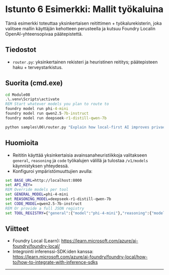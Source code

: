 <!--
CO_OP_TRANSLATOR_METADATA:
{
  "original_hash": "d28c8fdf6c32d02120403c7b4526392b",
  "translation_date": "2025-09-22T20:26:15+00:00",
  "source_file": "Module08/samples/06/README.md",
  "language_code": "fi"
}
-->
# Istunto 6 Esimerkki: Mallit työkaluina

Tämä esimerkki toteuttaa yksinkertaisen reitittimen + työkalurekisterin, joka valitsee mallin käyttäjän kehotteen perusteella ja kutsuu Foundry Localin OpenAI-yhteensopivaa päätepistettä.

## Tiedostot
- `router.py`: yksinkertainen rekisteri ja heuristinen reititys; päätepisteen haku + terveystarkistus.

## Suorita (cmd.exe)
```cmd
cd Module08
.\.venv\Scripts\activate
REM Start whatever models you plan to route to
foundry model run phi-4-mini
foundry model run qwen2.5-7b-instruct
foundry model run deepseek-r1-distill-qwen-7b

python samples\06\router.py "Explain how local-first AI improves privacy in two sentences."
```

## Huomioita
- Reititin käyttää yksinkertaisia avainsanaheuristiikkoja valitakseen `general`, `reasoning` ja `code` työkalujen välillä ja tulostaa `/v1/models` käynnistyksen yhteydessä.
- Konfiguroi ympäristömuuttujien avulla:
```cmd
set BASE_URL=http://localhost:8000
set API_KEY=
REM Override models per tool
set GENERAL_MODEL=phi-4-mini
set REASONING_MODEL=deepseek-r1-distill-qwen-7b
set CODE_MODEL=qwen2.5-7b-instruct
REM Or provide a full JSON registry
set TOOL_REGISTRY={"general":{"model":"phi-4-mini"},"reasoning":{"model":"deepseek-r1-distill-qwen-7b"},"code":{"model":"qwen2.5-7b-instruct"}}
```

## Viitteet
- Foundry Local (Learn): https://learn.microsoft.com/azure/ai-foundry/foundry-local/
- Integrointi inferenssi-SDK:iden kanssa: https://learn.microsoft.com/azure/ai-foundry/foundry-local/how-to/how-to-integrate-with-inference-sdks

---

